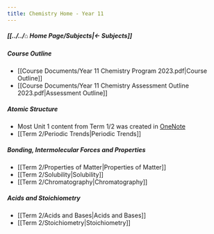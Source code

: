 ```yaml
---
title: Chemistry Home - Year 11
---
```


##### [[../../⌂ Home Page/Subjects|← Subjects]]

##### Course Outline
- [[Course Documents/Year 11 Chemistry Program 2023.pdf|Course Outline]]
- [[Course Documents/Year 11 Chemistry Assessment Outline 2023.pdf|Assessment Outline]]

##### Atomic Structure
- Most Unit 1 content from Term 1/2 was created in [OneNote](https://educationwaeduau-my.sharepoint.com/personal/ajay_bisnath_student_education_wa_edu_au/_layouts/OneNote.aspx?id=%2Fpersonal%2Fajay_bisnath_student_education_wa_edu_au%2FDocuments%2F2023%20Notes&wd=target%28Bajay%20Bapproved%20Notes%2FChemistry%20%F0%9F%A7%AA.one%7C44C03AFB-DBA4-40D6-9A57-FB2EBA28539B%2F%29)
- [[Term 2/Periodic Trends|Periodic Trends]]

##### Bonding, Intermolecular Forces and Properties
- [[Term 2/Properties of Matter|Properties of Matter]]
- [[Term 2/Solubility|Solubility]]
- [[Term 2/Chromatography|Chromatography]]

##### Acids and Stoichiometry
- [[Term 2/Acids and Bases|Acids and Bases]]
- [[Term 2/Stoichiometry|Stoichiometry]]